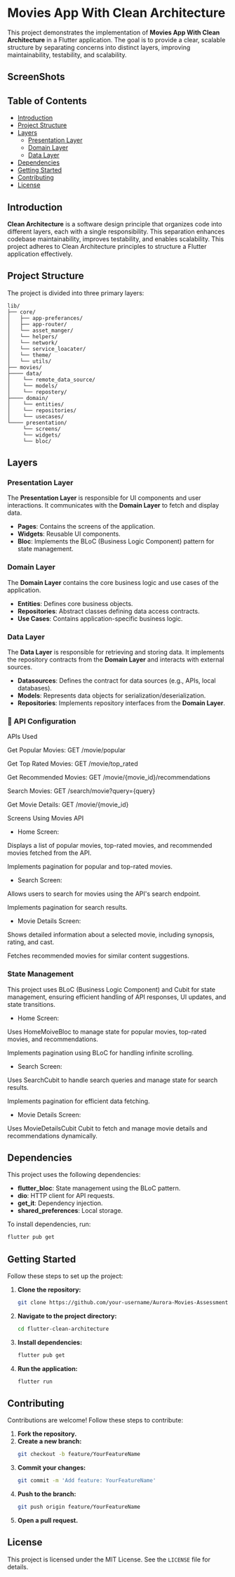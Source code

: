 # Movies App With Clean Architecture 

This project demonstrates the implementation of **Movies App With Clean Architecture** in a Flutter application. The goal is to provide a clear, scalable structure by separating concerns into distinct layers, improving maintainability, testability, and scalability.

## ScreenShots


## Table of Contents

- [Introduction](#introduction)
- [Project Structure](#project-structure)
- [Layers](#layers)
  - [Presentation Layer](#presentation-layer)
  - [Domain Layer](#domain-layer)
  - [Data Layer](#data-layer)
- [Dependencies](#dependencies)
- [Getting Started](#getting-started)
- [Contributing](#contributing)
- [License](#license)

## Introduction

**Clean Architecture** is a software design principle that organizes code into different layers, each with a single responsibility. This separation enhances codebase maintainability, improves testability, and enables scalability. This project adheres to Clean Architecture principles to structure a Flutter application effectively.

## Project Structure

The project is divided into three primary layers:

```
lib/
├── core/
│   ├── app-preferances/
│   ├── app-router/
│   └── asset_manger/
│   └── helpers/
│   └── network/
│   └── service_loacater/
│   └── theme/
│   └── utils/
├── movies/
├──── data/
│    └── remote_data_source/
│    └── models/
│    └── repostery/
├──── domain/
│    └── entities/
│    └── repositories/
│    └── usecases/
└──── presentation/
     └── screens/
     └── widgets/
     └── bloc/
```

## Layers

### Presentation Layer

The **Presentation Layer** is responsible for UI components and user interactions. It communicates with the **Domain Layer** to fetch and display data.

- **Pages**: Contains the screens of the application.
- **Widgets**: Reusable UI components.
- **Bloc**: Implements the BLoC (Business Logic Component) pattern for state management.

### Domain Layer

The **Domain Layer** contains the core business logic and use cases of the application.

- **Entities**: Defines core business objects.
- **Repositories**: Abstract classes defining data access contracts.
- **Use Cases**: Contains application-specific business logic.

### Data Layer

The **Data Layer** is responsible for retrieving and storing data. It implements the repository contracts from the **Domain Layer** and interacts with external sources.

- **Datasources**: Defines the contract for data sources (e.g., APIs, local databases).
- **Models**: Represents data objects for serialization/deserialization.
- **Repositories**: Implements repository interfaces from the **Domain Layer**.

### 📌 API Configuration

APIs Used

Get Popular Movies: GET /movie/popular

Get Top Rated Movies: GET /movie/top_rated

Get Recommended Movies: GET /movie/{movie_id}/recommendations

Search Movies: GET /search/movie?query={query}

Get Movie Details: GET /movie/{movie_id}

Screens Using Movies API

- Home Screen:

Displays a list of popular movies, top-rated movies, and recommended movies fetched from the API.

Implements pagination for popular and top-rated movies.

- Search Screen:

Allows users to search for movies using the API's search endpoint.

Implements pagination for search results.

- Movie Details Screen:

Shows detailed information about a selected movie, including synopsis, rating, and cast.

Fetches recommended movies for similar content suggestions.

### State Management

This project uses BLoC (Business Logic Component) and Cubit for state management, ensuring efficient handling of API responses, UI updates, and state transitions.

- Home Screen:

Uses HomeMoiveBloc to manage state for popular movies, top-rated movies, and recommendations.

Implements pagination using BLoC for handling infinite scrolling.

- Search Screen:

Uses SearchCubit to handle search queries and manage state for search results.

Implements pagination for efficient data fetching.

- Movie Details Screen:

Uses  MovieDetailsCubit Cubit to fetch and manage movie details and recommendations dynamically.

## Dependencies

This project uses the following dependencies:

- **flutter_bloc**: State management using the BLoC pattern.
- **dio**: HTTP client for API requests.
- **get_it**: Dependency injection.
- **shared_preferences**: Local storage.

To install dependencies, run:

```bash
flutter pub get
```

## Getting Started

Follow these steps to set up the project:

1. **Clone the repository:**

   ```bash
   git clone https://github.com/your-username/Aurora-Movies-Assessment.git
   ```

2. **Navigate to the project directory:**

   ```bash
   cd flutter-clean-architecture
   ```

3. **Install dependencies:**

   ```bash
   flutter pub get
   ```

4. **Run the application:**

   ```bash
   flutter run
   ```

## Contributing

Contributions are welcome! Follow these steps to contribute:

1. **Fork the repository.**
2. **Create a new branch:**
   ```bash
   git checkout -b feature/YourFeatureName
   ```
3. **Commit your changes:**
   ```bash
   git commit -m 'Add feature: YourFeatureName'
   ```
4. **Push to the branch:**
   ```bash
   git push origin feature/YourFeatureName
   ```
5. **Open a pull request.**





## License

This project is licensed under the MIT License. See the `LICENSE` file for details.
